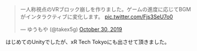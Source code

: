 <blockquote class="twitter-tweet"><p lang="ja" dir="ltr">一人称視点のVRブロック崩しを作りました。ゲームの進度に応じてBGMがインタラクティブに変化します。 <a href="https://t.co/Fjs3SeU7o0">pic.twitter.com/Fjs3SeU7o0</a></p>&mdash; ゆうもや (@takex5g) <a href="https://twitter.com/takex5g/status/1189552453953314816?ref_src=twsrc%5Etfw">October 30, 2019</a></blockquote>

はじめてのUnityでしたが、xR Tech Tokyoにも出させて頂きました。


